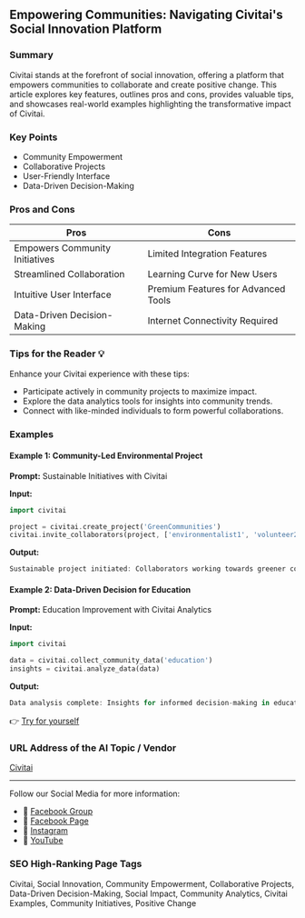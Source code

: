 ## Empowering Communities: Navigating Civitai's Social Innovation Platform

### Summary
Civitai stands at the forefront of social innovation, offering a platform that empowers communities to collaborate and create positive change. This article explores key features, outlines pros and cons, provides valuable tips, and showcases real-world examples highlighting the transformative impact of Civitai.

### Key Points
- Community Empowerment
- Collaborative Projects
- User-Friendly Interface
- Data-Driven Decision-Making

### Pros and Cons

| Pros                          | Cons                            |
|-------------------------------|---------------------------------|
| Empowers Community Initiatives | Limited Integration Features    |
| Streamlined Collaboration     | Learning Curve for New Users     |
| Intuitive User Interface      | Premium Features for Advanced Tools |
| Data-Driven Decision-Making   | Internet Connectivity Required  |

### Tips for the Reader 💡
Enhance your Civitai experience with these tips:
- Participate actively in community projects to maximize impact.
- Explore the data analytics tools for insights into community trends.
- Connect with like-minded individuals to form powerful collaborations.

### Examples

#### Example 1: Community-Led Environmental Project
**Prompt:** Sustainable Initiatives with Civitai

**Input:**
```dart
import civitai

project = civitai.create_project('GreenCommunities')
civitai.invite_collaborators(project, ['environmentalist1', 'volunteer2'])
```

**Output:**
```dart
Sustainable project initiated: Collaborators working towards greener communities.
```

#### Example 2: Data-Driven Decision for Education
**Prompt:** Education Improvement with Civitai Analytics

**Input:**
```dart
import civitai

data = civitai.collect_community_data('education')
insights = civitai.analyze_data(data)
```

**Output:**
```dart
Data analysis complete: Insights for informed decision-making in education initiatives.
```

👉 <a href="https://civitai.com/" target="_blank">Try for yourself</a>

### URL Address of the AI Topic / Vendor
<a href="https://civitai.com/" target="_blank">Civitai</a>

---

Follow our Social Media for more information:

- 📘 <a href="https://www.facebook.com/groups/trionxai" target="_blank">Facebook Group</a>
- 📄 <a href="https://www.facebook.com/ai.trionxai" target="_blank">Facebook Page</a>
- 📸 <a href="https://www.instagram.com/trionxai/" target="_blank">Instagram</a>
- 🎥 <a href="https://www.youtube.com/@robotdocs/" target="_blank">YouTube</a>

### SEO High-Ranking Page Tags
Civitai, Social Innovation, Community Empowerment, Collaborative Projects, Data-Driven Decision-Making, Social Impact, Community Analytics, Civitai Examples, Community Initiatives, Positive Change